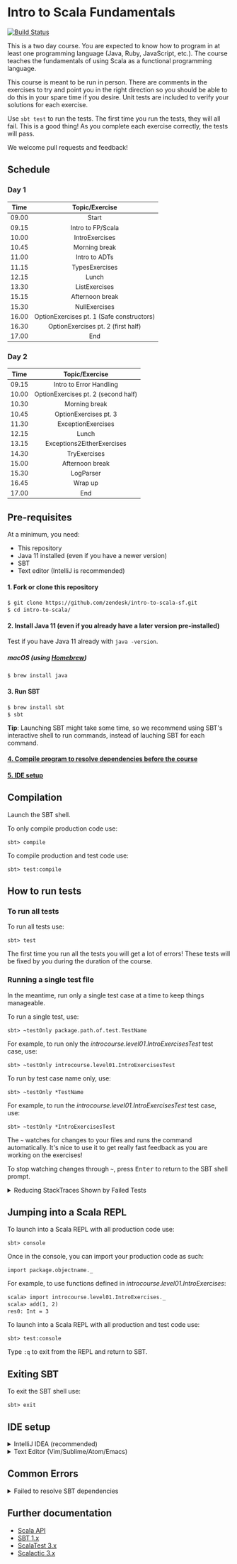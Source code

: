 # Intro to Scala Fundamentals

[![Build Status](https://travis-ci.org/wjlow/intro-to-scala.svg?branch=master)](https://travis-ci.org/wjlow/intro-to-scala)

This is a two day course. You are expected to know how to program in at least one programming language (Java, Ruby, JavaScript, etc.). The course teaches the fundamentals of using Scala as a functional programming language.

This course is meant to be run in person. There are comments in the exercises to try and point you in the right direction so you should be able to do this in your spare time if you desire. Unit tests are included to verify your solutions for each exercise.

Use `sbt test` to run the tests. The first time you run the tests, they will all fail. This is a good thing! As you complete each exercise correctly, the tests will pass.

We welcome pull requests and feedback!

## Schedule

### Day 1

| Time | Topic/Exercise |
| :---: | :---: |
| 09.00 | Start |
| 09.15 | Intro to FP/Scala |
| 10.00 | IntroExercises |
| 10.45 | Morning break |
| 11.00 | Intro to ADTs |
| 11.15 | TypesExercises |
| 12.15 | Lunch |
| 13.30 | ListExercises |
| 15.15 | Afternoon break |
| 15.30 | NullExercises |
| 16.00 | OptionExercises pt. 1 (Safe constructors) |
| 16.30 | OptionExercises pt. 2 (first half) |
| 17.00 | End | | |

### Day 2

| Time | Topic/Exercise |
| :---: | :---: |
| 09.15 | Intro to Error Handling |
| 10.00 | OptionExercises pt. 2 (second half) |
| 10.30 | Morning break |
| 10.45 | OptionExercises pt. 3 |
| 11.30 | ExceptionExercises |
| 12.15 | Lunch |
| 13.15 | Exceptions2EitherExercises |
| 14.30 | TryExercises |
| 15.00 | Afternoon break |
| 15.30 | LogParser |
| 16.45 | Wrap up |
| 17.00 | End |

## Pre-requisites

At a minimum, you need:

- This repository
- Java 11 installed (even if you have a newer version)
- SBT
- Text editor (IntelliJ is recommended)

#### 1. Fork or clone this repository

```
$ git clone https://github.com/zendesk/intro-to-scala-sf.git
$ cd intro-to-scala/
```

#### 2. Install Java 11 (even if you already have a later version pre-installed)

Test if you have Java 11 already with `java -version`.

##### macOS (using [Homebrew](https://brew.sh))

```
$ brew install java
```


#### 3. Run SBT

```
$ brew install sbt
$ sbt
```

__Tip__: Launching SBT might take some time, so we recommend using SBT's interactive shell to run commands, instead of lauching SBT for each command.

#### [4. Compile program to resolve dependencies before the course](#compilation)

#### [5. IDE setup](#ide-setup)

## Compilation

Launch the SBT shell.

To only compile production code use:

```
sbt> compile
```

To compile production and test code use:

```
sbt> test:compile
```

## How to run tests

### To run all tests

To run all tests use:

```
sbt> test
```

The first time you run all the tests you will get a lot of errors! These tests will be fixed by you during the duration of the course.

### Running a single test file

In the meantime, run only a single test case at a time to keep things manageable.

To run a single test, use:

```
sbt> ~testOnly package.path.of.test.TestName
```

For example, to run only the _introcourse.level01.IntroExercisesTest_ test case, use:

```
sbt> ~testOnly introcourse.level01.IntroExercisesTest
```

To run by test case name only, use:

```
sbt> ~testOnly *TestName
```

For example, to run the _introcourse.level01.IntroExercisesTest_ test case, use:

```
sbt> ~testOnly *IntroExercisesTest
```

The `~` watches for changes to your files and runs the command automatically. It's nice to use it to get really fast feedback as you are working on the exercises!

To stop watching changes through `~`, press <kbd>Enter</kbd> to return to the SBT shell prompt.

<details><summary>Reducing StackTraces Shown by Failed Tests</summary>

<p>
<p>
The first time you run a test case you will be greeted by a long list of StackTraces:

![default scalatest reporter](scalatest-reporter.png)

If you want to see all tests that pass and only the first test that fails use the *LittleRed* reporter with:

```
testOnly *TestName -- -C delight.LittleRed
```

![LittleRed scalatest reporter](scalatest-littlered-reporter.png)


If you want to see all passing and failing tests with minimal stacktraces use the *Nature* reporter with:


```
testOnly *TestName -- -C delight.Nature
```

![Nature scalatest reporter](scalatest-nature-reporter.png)

For more information see [Delight](https://github.com/ssanj/delight)

</p></p>
</details>

## Jumping into a Scala REPL

To launch into a Scala REPL with all production code use:

```
sbt> console
```

Once in the console, you can import your production code as such:

```
import package.objectname._
```

For example, to use functions defined in _introcourse.level01.IntroExercises_:

```
scala> import introcourse.level01.IntroExercises._
scala> add(1, 2)
res0: Int = 3
```

To launch into a Scala REPL with all production and test code use:

```
sbt> test:console
```

Type `:q` to exit from the REPL and return to SBT.

## Exiting SBT

To exit the SBT shell use:

```
sbt> exit
```

## IDE setup

<details><summary>IntelliJ IDEA (recommended)</summary>

![intellij](intellij.png)

<p>

1. [Download IntelliJ (free Community edition is fine)](https://www.jetbrains.com/idea/download/#section=mac)

2. Install and open IntelliJ

3. If running IntelliJ for the very first time, it might ask you what "featured" plugin you want to install. Select _Install_ for Scala, otherwise install manually: _Configure -> Plugins -> Browse Repositories -> Scala_

4. Restart IntelliJ to activate the plugin

5. Open IntelliJ and open this project: _Open -> Select directory where project is in_

6. IntelliJ will detect this as an SBT project. Select `Import SBT Project` when prompted

7. In the pop-up, choose _SDK -> JDK -> Java 11_. If Java 11 is not available, add it by selecting _New..._ to the right of _Project JDK_, then _+JDK_, then `/Library/Java/JavaVirtualMachines/adoptopenjdk-11.jdk` and finally _Open_

8. Wait for IntelliJ to refresh the project and download dependencies (this might take a while)

9. Build the project with <kbd>Cmd</kbd> + <kbd>F9</kbd>. If you get no errors, IntelliJ setup is all done!

### A successful setup
![You can run a single test from IntelliJ](successful IntelliJ setup.png)
If in trouble, you can try to follow a common fix procedure:
1. Close IntelliJ
2. Find the `.idea` folder under the root of your git repository (e.g. ~/Code/zendesk/intro-to-scala-sf)
3. Delete the `.idea` folder (rm -rf ~/Code/zendesk/intro-to-scala-sf/.idea), proceed with caution
4. ReOpen IntelliJ and try to check the presence of the "green arrow"
5. You can try multiple times if the first time did not go through well

Tips:

* You can run individual tests by right-clicking and then selecting _Run ...ExercisesTest_ ([or just use SBT](#how-to-run-tests))

* Use <kbd>Cmd</kbd> + <kbd>P</kbd> inside the argument of a function to see what type the argument needs to be.

* Use <kbd>Ctrl</kbd> + <kbd>Shift</kbd> + <kbd>P</kbd> to find out the type of a highlighted expression.

</p></details>

<details><summary>Text Editor (Vim/Sublime/Atom/Emacs)</summary>

![text editor](sublime.png)

<p>

1. Open the current directory in an editor of your choice.

2. Open the SBT shell in a terminal window.

3. Compiling - [See SBT instructions on how to compile code](#compilation).

4. Running Tests - [See SBT instructions on how to run tests](#how-to-run-tests).

5. Looking up Scala API - You can also search through the [Scala APIs](https://www.scala-lang.org/api/current/) to find any necessary methods or use a documentation browser like [Dash](https://kapeli.com/dash).

6. To explore the Scala API or any of the exercises use the Scala REPL - [See SBT instructions on how to jump into the REPL](#jumping-into-a-scala-repl).

![scala api browser](scala-api.png)

</p></details>

## Common Errors
<details><summary>Failed to resolve SBT dependencies</summary>

```
$ sbt test:compile 
…
		::::::::::::::::::::::::::::::::::::::::::::::
		::          UNRESOLVED DEPENDENCIES         ::
		::::::::::::::::::::::::::::::::::::::::::::::
		:: org.scala-sbt#sbt;1.4.7: not found
		::::::::::::::::::::::::::::::::::::::::::::::
```

<p>
The root cause might be you do not have correct Artifactory credentials setup yet.
Check up this <a href="https://github.com/zendesk/zdi/blob/master/docs/artifactory.md">tutorial</a> to fix it.
</p>
</details>

## Further documentation

- [Scala API](https://www.scala-lang.org/api/current/)
- [SBT 1.x](https://www.scala-sbt.org/1.x/docs/index.html)
- [ScalaTest 3.x](http://doc.scalatest.org/3.0.0/index.html#org.scalatest.fixture.FunSpec)
- [Scalactic 3.x](http://doc.scalactic.org/3.0.0/index.html#org.scalactic.TypeCheckedTripleEquals)
